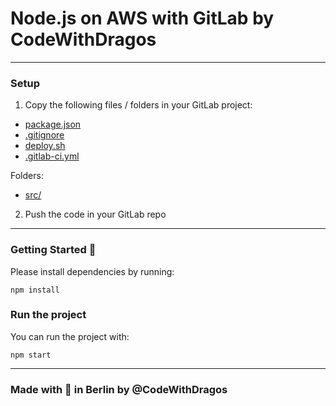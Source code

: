 # Node.js on AWS with GitLab by CodeWithDragos
--- 
### Setup

1. Copy the following files / folders in your GitLab project:
- [package.json](/package.json)
- [.gitignore](/.gitignore)
- [deploy.sh](/deploy.sh)
- [.gitlab-ci.yml](.gitlab-ci.yml)

Folders:
- [src/](src/)

2. Push the code in your GitLab repo

---

### Getting Started :rocket:

Please install dependencies by running:

`npm install`

### Run the project

You can run the project with:

`npm start`

---

### Made with :orange_heart: in Berlin by @CodeWithDragos